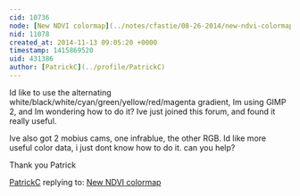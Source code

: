 ```yaml
---
cid: 10736
node: [New NDVI colormap](../notes/cfastie/08-26-2014/new-ndvi-colormap)
nid: 11078
created_at: 2014-11-13 09:05:20 +0000
timestamp: 1415869520
uid: 431386
author: [PatrickC](../profile/PatrickC)
---
```


Id like to use the alternating white/black/white/cyan/green/yellow/red/magenta gradient, Im using GIMP 2, and Im wondering how to do it? Ive just joined this forum, and found it really useful. 

Ive also got 2 mobius cams, one infrablue, the other RGB. Id like more useful color data, i just dont know how to do it.
can you help?

Thank you
Patrick

[PatrickC](../profile/PatrickC) replying to: [New NDVI colormap](../notes/cfastie/08-26-2014/new-ndvi-colormap)

